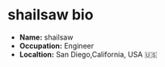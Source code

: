 # shailsaw bio

- **Name:** shailsaw
- **Occupation:** Engineer
- **Localtion:** San Diego,California, USA :us:
